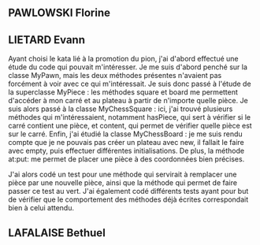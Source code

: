## PAWLOWSKI Florine 



## LIETARD Evann 
Ayant choisi le kata lié à la promotion du pion, j'ai d'abord effectué une étude du code qui pouvait m'intéresser.
Je me suis d'abord penché sur la classe MyPawn, mais les deux méthodes présentes n'avaient pas forcément à voir avec ce qui m'intéressait.
Je suis donc passé à l'étude de la superclasse MyPiece : les méthodes square et board me permettent d'accéder à mon carré et au plateau à partir de n'importe quelle pièce.
Je suis alors passé à la classe MyChessSquare : ici, j'ai trouvé plusieurs méthodes qui m'intéressaient, notamment hasPiece, qui sert à vérifier si le carré contient une pièce, et content, qui permet de vérifier quelle pièce est sur le carré.
Enfin, j'ai étudié la classe MyChessBoard : je me suis rendu compte que je ne pouvais pas créer un plateau avec new, il fallait le faire avec empty, puis effectuer différentes initialisations. De plus, la méthode at:put: me permet de placer une pièce à des coordonnées bien précises.

J'ai alors codé un test pour une méthode qui servirait à remplacer une pièce par une nouvelle pièce, ainsi que la méthode qui permet de faire passer ce test au vert.
J'ai également codé différents tests ayant pour but de vérifier que le comportement des méthodes déjà écrites correspondait bien à celui attendu.



## LAFALAISE Bethuel
